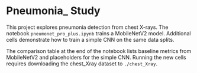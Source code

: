 # Pneumonia_ Study

This project explores pneumonia detection from chest X-rays. The notebook `pneumonet_pro_plus.ipynb` trains a MobileNetV2 model. Additional cells demonstrate how to train a simple CNN on the same data splits.

The comparison table at the end of the notebook lists baseline metrics from MobileNetV2 and placeholders for the simple CNN. Running the new cells requires downloading the chest_Xray dataset to `./chest_Xray`.
